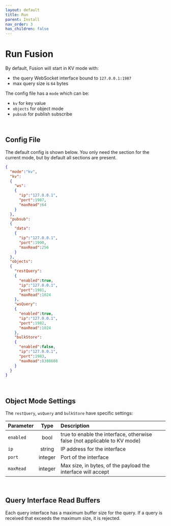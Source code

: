 ```yaml
---
layout: default
title: Run
parent: Install
nav_order: 3
has_children: false
---
```


# Run Fusion

By default, Fusion will start in KV mode with:

- the query WebSocket interface bound to `127.0.0.1:1987`
- max query size is `64` bytes

The config file has a `mode` which can be:

- `kv` for key value 
- `objects` for object mode
- `pubsub` for publish subscribe


<br/>

## Config File
The default config is shown below. You only need the section for the current mode, but by default all sections are present.

```json
{
  "mode":"kv",
  "kv":
  {
    "ws":
    {
      "ip":"127.0.0.1",
      "port":1987,
      "maxRead":64
    }
  },
  "pubsub":
  {
    "data":
    {
      "ip":"127.0.0.1",
      "port":1990,
      "maxRead":256
    }
  },
  "objects":
  {
    "restQuery":
    {
      "enabled":true,
      "ip":"127.0.0.1",
      "port":1981,
      "maxRead":1024
    },
    "wsQuery":
    {
      "enabled":true,
      "ip":"127.0.0.1",
      "port":1982,
      "maxRead":1024
    },
    "bulkStore":
    {
      "enabled":false,
      "ip":"127.0.0.1",
      "port":1983,
      "maxRead":8388608
    }
  }
}

```

<br/>

## Object Mode Settings
The `restQuery`, `wsQuery` and `bulkStore` have specific settings:

| Parameter       | Type  | Description
|:---             |:---:  | :---  |
|`enabled`        | bool    | true to enable the interface, otherwise false (not applicable to KV mode)| 
|`ip`             | string  | IP address for the interface |
|`port`           | integer | Port of the interface |
|`maxRead`        | integer | Max size, in bytes, of the payload the interface will accept |


<br/>


## Query Interface Read Buffers
Each query interface has a maximum buffer size for the query. If a query is received that exceeds the maximum size, it is rejected. 

